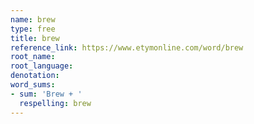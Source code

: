 ```yaml
---
name: brew
type: free
title: brew
reference_link: https://www.etymonline.com/word/brew
root_name: 
root_language: 
denotation: 
word_sums:
- sum: 'Brew + '
  respelling: brew
---
```

